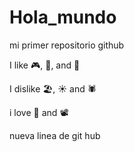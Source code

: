 # Hola_mundo

mi primer repositorio github

I like 🎮, 🍕, and 🎵

I dislike 🏖️, ☀️ and 🕷️

i love 🏀 and 📽️

nueva linea de git hub
